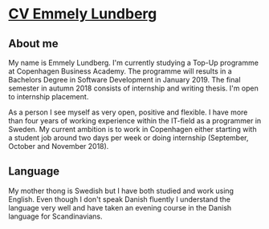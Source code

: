 # [CV Emmely Lundberg](https://github.com/Emmely2008/CV/blob/master/CV-Europass-20180322-Lundberg-EN.pdf)

## About me
My name is Emmely Lundberg. I'm currently studying a Top-Up programme at Copenhagen Business Academy.
The programme will results in a Bachelors Degree in Software Development in January 2019.
The final semester in autumn 2018 consists of internship and writing thesis. I'm open to internship placement.

As a person I see myself as very open, positive and flexible.
I have more than four years of working experience within the IT-field as a programmer in Sweden.
My current ambition is to work in Copenhagen either starting with a student job around two days per week or doing internship (September, October and November 2018).


## Language
My mother thong is Swedish but I have both studied and work using English.
Even though I don't speak Danish fluently I understand the language very well and have taken an evening course in the Danish language for Scandinavians.



